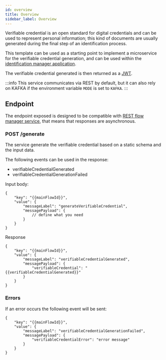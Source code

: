```yaml
---
id: overview
title: Overview
sidebar_label: Overview
---
```




Verifiable credential is an open standard for digital credentials and can be used to represent personal information; this kind of documents are usually generated during the final step of an identification process. 

This template can be used as a starting point to implement a microservice for the verifiable credential generation, and can be used within the [identification manager application](/runtime_suite_applications/identification-manager/10_overview.md).

The verifiable credential generated is then returned as a [JWT](https://www.rfc-editor.org/rfc/rfc7519).

:::info
This service communicates via REST by default, but it can also rely on KAFKA if the environment variable `MODE` is set to `KAFKA`.
:::

## Endpoint

The endpoint exposed is designed to be compatible with [REST flow manager service](/runtime_suite/flow-manager-service/10_overview.md), that means that responses are asynchronous. 

### POST /generate

The service generate the verifiable credential based on a static schema and the input data.

The following events can be used in the response:
- verifiableCredentialGenerated
- verifiableCredentialGenerationFailed

Input body:

```
{
    "key": "{{mainFlowId}}",
    "value": {
        "messageLabel": "generateVerifiableCredential",
        "messagePayload": {
            // define what you need
        }
    }
}
```

Response
```
{
    "key": "{{mainFlowId}}",
    "value": {
        "messageLabel": "verifiableCredentialGenerated",
        "messagePayload": {
            "verifiableCredential": "{{verifiableCredentialGenerated}}"
        }
    }
}
```

### Errors
If an error occurs the following event will be sent:
```
{
    "key": "{{mainFlowId}}",
    "value": {
        "messageLabel": "verifiableCredentialGenerationFailed",
        "messagePayload": {
            "verifiableCredentialError": "error message"
        }
    }
}
```
